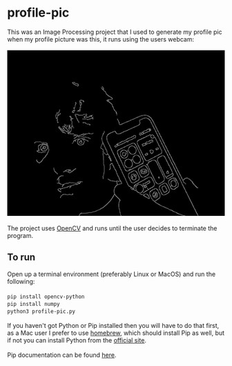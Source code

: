 # profile-pic
This was an Image Processing project that I used to generate my profile pic when my profile picture was this, it runs using the users webcam:</br></br>
![A Canny Edge Detector Image of a man holding a phone](https://raw.githubusercontent.com/lukemccartney/profile-pic/master/pp.png "Profile Picture")
</br></br>The project uses [OpenCV](https://pypi.org/project/opencv-python/) and runs until the user decides to terminate the program.
<br>
## To run
Open up a terminal environment (preferably Linux or MacOS) and run the following:<br><br>
`pip install opencv-python`<br>
`pip install numpy`<br>
`python3 profile-pic.py`<br><br>
If you haven't got Python or Pip installed then you will have to do that first, as a Mac user I prefer to use [homebrew](https://docs.brew.sh/Homebrew-and-Python), which should install Pip as well, but if not you can install Python from the [official site](https://www.python.org/downloads/).
<br><br>
Pip documentation can be found [here](https://pip.pypa.io/en/stable/installation/).
